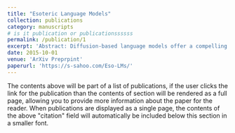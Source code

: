 ```yaml
---
title: "Esoteric Language Models"
collection: publications
category: manuscripts
# is it publication or publicationssssss
permalink: /publication/1
excerpt: 'Abstract: Diffusion-based language models offer a compelling alternative to autoregressive (AR) models by enabling parallel and controllable generation. Among this family of models, Masked Diffusion Models (MDMs) achieve the strongest performance but still underperform AR models in perplexity and lack key inference-time efficiency features—most notably, KV caching. In this work, we introduce Eso-LMs, a new family of models that fuses AR and MDM paradigms, enabling smooth interpolation between their perplexities while overcoming their respective limitations. Eso-LMs set a new state of the art on standard language modeling benchmarks. Crucially, we are the first to introduce KV caching for MDMs while preserving parallel generation, significantly improving inference efficiency. Combined with an optimized sampling schedule, our method achieves up to 65× faster inference than standard MDMs and 4× faster inference than prior semi-autoregressive approaches.'
date: 2015-10-01
venue: 'ArXiv Preprpint'
paperurl: 'https://s-sahoo.com/Eso-LMs/'
---
```


The contents above will be part of a list of publications, if the user clicks the link for the publication than the contents of section will be rendered as a full page, allowing you to provide more information about the paper for the reader. When publications are displayed as a single page, the contents of the above "citation" field will automatically be included below this section in a smaller font.